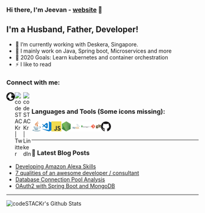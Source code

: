 ### Hi there, I'm Jeevan - [website] 👋

## I'm a Husband, Father, Developer!
- 🔭 I’m currently working with Deskera, Singapore.
- 🔭 I mainly work on Java, Spring boot, Microservices and more
- 🥅 2020 Goals: Learn kubernetes and container orchestration
- ⚡ I like to read

### Connect with me:

[<img align="left" alt="codeSTACKr.com" width="22px" src="https://raw.githubusercontent.com/iconic/open-iconic/master/svg/globe.svg" />][website]
[<img align="left" alt="codeSTACKr | Twitter" width="22px" src="https://cdn.jsdelivr.net/npm/simple-icons@v3/icons/twitter.svg" />][twitter]
[<img align="left" alt="codeSTACKr | LinkedIn" width="22px" src="https://cdn.jsdelivr.net/npm/simple-icons@v3/icons/linkedin.svg" />][linkedin]

<br />

### Languages and Tools (Some icons missing):

<img align="left" alt="Visual Studio Code" width="26px" src="https://raw.githubusercontent.com/github/explore/80688e429a7d4ef2fca1e82350fe8e3517d3494d/topics/java/java.png" />
<img align="left" alt="Visual Studio Code" width="26px" src="https://raw.githubusercontent.com/github/explore/80688e429a7d4ef2fca1e82350fe8e3517d3494d/topics/visual-studio-code/visual-studio-code.png" />
<img align="left" alt="JavaScript" width="26px" src="https://raw.githubusercontent.com/github/explore/80688e429a7d4ef2fca1e82350fe8e3517d3494d/topics/javascript/javascript.png" />
<img align="left" alt="Node.js" width="26px" src="https://raw.githubusercontent.com/github/explore/80688e429a7d4ef2fca1e82350fe8e3517d3494d/topics/nodejs/nodejs.png" />
<img align="left" alt="MySQL" width="26px" src="https://raw.githubusercontent.com/github/explore/80688e429a7d4ef2fca1e82350fe8e3517d3494d/topics/mysql/mysql.png" />
<img align="left" alt="MongoDB" width="26px" src="https://raw.githubusercontent.com/github/explore/80688e429a7d4ef2fca1e82350fe8e3517d3494d/topics/mongodb/mongodb.png" />
<img align="left" alt="Git" width="26px" src="https://raw.githubusercontent.com/github/explore/80688e429a7d4ef2fca1e82350fe8e3517d3494d/topics/git/git.png" />
<img align="left" alt="GitHub" width="26px" src="https://raw.githubusercontent.com/github/explore/78df643247d429f6cc873026c0622819ad797942/topics/github/github.png" />

<br />
<br />

---

### 📕 Latest Blog Posts
<!-- BLOG-POST-LIST:START -->
- [Developing Amazon Alexa Skills](https://beansroasted.wordpress.com/2018/02/12/developing-amazon-alexa-skills/)
- [7 qualities of an awesome developer / consultant](https://beansroasted.wordpress.com/2017/08/31/7-qualities-of-an-awesome-developer-consultant/)
- [Database Connection Pool Analysis](https://beansroasted.wordpress.com/2017/07/29/connection-pool-analysis/)
- [OAuth2 with Spring Boot and MongoDB](https://beansroasted.wordpress.com/2017/09/29/oauth2-with-spring-boot-and-mongodb/)
<!-- BLOG-POST-LIST:END -->

---

<img align="left" alt="codeSTACKr's Github Stats" src="https://github-readme-stats.codestackr.vercel.app/api?username=jeevan-patil&show_icons=true&hide_border=true" />

[website]: https://jeevan-patil.github.io/
[twitter]: https://twitter.com/RealPatil
[linkedin]: http://in.linkedin.com/in/jeevanpaatil
[stackoverflow]: https://stackoverflow.com/users/1194067/jeevan-patil-%EC%9B%83
